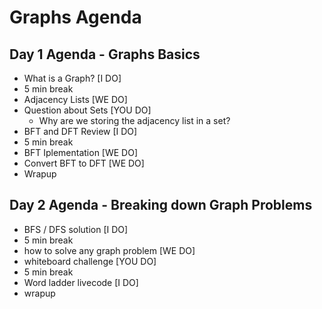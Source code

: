 # Graphs Agenda

## Day 1 Agenda - Graphs Basics
- What is a Graph? [I DO]
- 5 min break
- Adjacency Lists [WE DO]
- Question about Sets [YOU DO]
    - Why are we storing the adjacency list in a set?
- BFT and DFT Review [I DO]
- 5 min break
- BFT Iplementation [WE DO]
- Convert BFT to DFT [WE DO]
- Wrapup

## Day 2 Agenda - Breaking down Graph Problems
- BFS / DFS solution [I DO]
- 5 min break
- how to solve any graph problem [WE DO]
- whiteboard challenge [YOU DO]
- 5 min break
- Word ladder livecode [I DO]
- wrapup